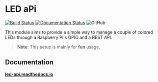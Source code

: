 # LED aPi

[![Build Status](https://travis-ci.org/lrivallain/led-api.svg?branch=master)](https://travis-ci.org/lrivallain/led-api)
[![Documentation Status](https://readthedocs.org/projects/led-api/badge/?version=latest)](https://led-api.readthedocs.io/en/latest/?badge=latest)
![GitHub](https://img.shields.io/github/license/lrivallain/led-api)

This module aims to provide a simple way to manage a couple of colored LEDs through a Raspberry Pi's GPIO and a REST API.

> **Note:** This setup is mainly for **fun** usage.

## Documentation

**[led-api.readthedocs.io](https://led-api.readthedocs.io/)**
